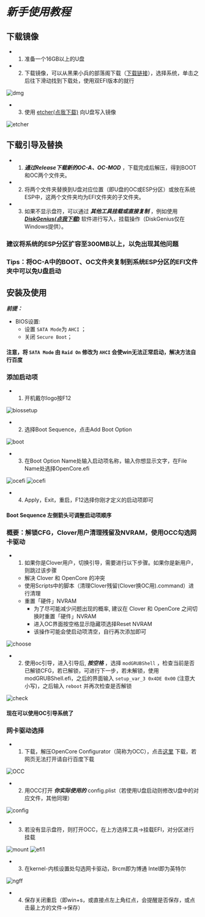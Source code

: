 # ***新手使用教程***

## 下载镜像
* 1. 准备一个16GB以上的U盘
* 2. 下载镜像，可以从黑果小兵的部落阁下载（[下载链接](https://blog.daliansky.net/categories/%E4%B8%8B%E8%BD%BD/)），选择系统，单击之后往下滑动找到下载处，使用双EFI版本的就行
<img src="https://gitee.com/vicjl/pic/raw/master/img/dmg.jpg" alt="dmg" />

* 3. 使用 [etcher(点我下载)](https://www.balena.io/etcher/) 向U盘写入镜像

<img src="https://gitee.com/vicjl/pic/raw/master/img/etcher1.jpg" alt="etcher" />

## 下载引导及替换
* 1.  ***通过Release下载新的OC-A、OC-MOD*** ，下载完成后解压，得到BOOT和OC两个文件夹。
* 2. 将两个文件夹替换到U盘对应位置（即U盘的OC或ESP分区）或放在系统ESP中，这两个文件夹均为EFI文件夹的子文件夹。
* 3. 如果不显示盘符，可以通过 ***其他工具挂载或直接复制*** ，例如使用 [***DiskGenius(点我下载)***](https://www.diskgenius.cn/download.php) 软件进行写入，挂载操作（DiskGenius仅在Windows提供）。
### 建议将系统的ESP分区扩容至300MB以上，以免出现其他问题
### Tips：将OC-A中的BOOT、OC文件夹复制到系统ESP分区的EFI文件夹中可以免U盘启动

## 安装及使用
 ***前提：*** 
* BIOS设置:
  * 设置 `SATA Mode`为 `AHCI` ；
  * 关闭 `Secure Boot`；
#### 注意，将 `SATA Mode` 由 `Raid On` 修改为 `AHCI` 会使win无法正常启动，解决方法自行百度

### 添加启动项
* 1. 开机戴尔logo按F12

<img src="https://gitee.com/vicjl/pic/raw/master/img/biossetup.jpg" alt="biossetup" />

* 2. 选择Boot Sequence，点击Add Boot Option
<img src="https://gitee.com/vicjl/pic/raw/master/img/boot.jpg" alt="boot" />

* 3. 在Boot Option Name处输入启动项名称，输入你想显示文字，在File Name处选择OpenCore.efi
<img src="https://gitee.com/vicjl/pic/raw/master/img/ocefi0.jpg" alt="ocefi" />
<img src="https://gitee.com/vicjl/pic/raw/master/img/ocefi.jpg" alt="ocefi" />

* 4. Apply，Exit，重启，F12选择你刚才定义的启动项即可

#### Boot Sequence 左侧箭头可调整启动项顺序

### 概要：解锁CFG，Clover用户清理残留及NVRAM，使用OCC勾选网卡驱动

* 1. 如果你是Clover用户，切换引导，需要进行以下步骤。如果你是新用户，则跳过该步骤
  *  解决 Clover 和 OpenCore 的冲突
    * 使用Scripts中的脚本（清理Clover残留(Clover换OC用).command）进行清理
  * 重置「硬件」NVRAM
    * 为了尽可能减少问题出现的概率, 建议在 Clover 和 OpenCore 之间切换时重置「硬件」NVRAM
    * 进入OC界面按空格显示隐藏项选择Reset NVRAM
    * 该操作可能会使启动项清空，自行再次添加即可
<img src="https://gitee.com/vicjl/pic/raw/master/img/choose.jpg" alt="choose" />


* 2. 使用oc引导，进入引导后, ***按空格*** ，选择 `modGRUBShell` ，检查当前是否已解锁CFG，若已解锁，可进行下一步，若未解锁，使用modGRUBShell.efi，之后的界面输入 `setup_var_3 0x4DE 0x00` (注意大小写)，之后输入 `reboot` 并再次检查是否解锁


<img src="https://gitee.com/vicjl/pic/raw/master/img/check.jpg" alt="check" />

#### 现在可以使用OC引导系统了

### 网卡驱动选择

* 1. 下载，解压OpenCore Configurator（简称为OCC），点击[这里](https://mackie100projects.altervista.org/opencore-configurator/) 下载，若网页无法打开请自行百度下载
<img src="https://gitee.com/vicjl/pic/raw/master/img/occ.jpg" alt="OCC" />

* 2. 用OCC打开 ***你实际使用的*** config.plist（若使用U盘启动则修改U盘中的对应文件，其他同理）
<img src="https://gitee.com/vicjl/pic/raw/master/img/occconfig.jpg" alt="config" />

* 3. 若没有显示盘符，则打开OCC，在上方选择工具→挂载EFI，对分区进行挂载
<img src="https://gitee.com/vicjl/pic/raw/master/img/mount.jpg" alt="mount" />
<img src="https://gitee.com/vicjl/pic/raw/master/img/efi1.jpg" alt="efi1" />

* 3. 在kernel-内核设置处勾选网卡驱动，Brcm即为博通
Intel即为英特尔
<img src="https://gitee.com/vicjl/pic/raw/master/img/ngff.jpg" alt="ngff" />

* 4. 保存关闭重启（即win+s，或直接点左上角红点，会提醒是否保存，或点击最上方的文件→保存）
